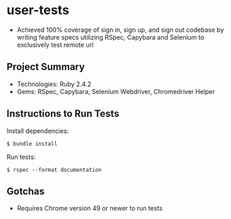 # user-tests 
* Achieved 100% coverage of sign in, sign up, and sign out codebase by writing feature specs utilizing RSpec, Capybara and Selenium to exclusively test remote url

## Project Summary
* Technologies: Ruby 2.4.2
* Gems: RSpec, Capybara, Selenium Webdriver, Chromedriver Helper

## Instructions to Run Tests
Install dependencies: 

```
$ bundle install
``` 

Run tests: 

```
$ rspec --format documentation
```

## Gotchas
* Requires Chrome version 49 or newer to run tests